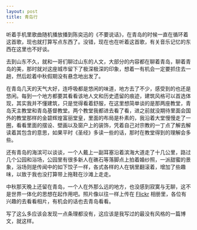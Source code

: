 ```yaml
---
layout: post
title: 青岛行
---
```


听着手机里歌曲随机播放播到陈奕迅的《不要说话》，在青岛的时候一直在循环着这首歌，现也就打算写点东西了。没错，现在也在听着这首歌，有关音乐记忆的东西在这里也不好谈。

去到山东不久，就和一哥们聊过山东的人文，大部分的内容都在聊着青岛，聊着青岛的美，那时就对这座城市留下了极深极深的印象，想着一有机会一定要抓住去一趟，然后趁着中秋假期没有悬念地出发了。

在青岛几天的天气大好，连呼吸都是悠闲的味道，地方去了不少，感受到的也还是悠闲。每到一个地方都要其看看该地人文和历史遗留的痕迹，建筑风格可以首选体现，其实我并不懂建筑，只是觉得看着舒服，在这里想简单谈的是那两座教堂，青岛天主教堂和青岛基督教堂。两个教堂我都进去看了看，进之前就没期待里面会国外的教堂那样的金碧辉煌富丽堂皇，里面的布局是朴素的，我沿着大堂慢慢走了一圈，看看里面的摆设、壁画以及窗户上的装饰，凭着自己对宗教的一丁点了解去解读着其包含的意思，如果平时《圣经》多读一些的话，那时在教堂得到的理解会多些。

还有青岛的海滨可以谈谈，一个人戴上一副耳塞沿着滨海大道走了十几公里，路过几个公园和浴场，公园里有很多新人在礁石等落脚点上拍着婚纱照，一派甜蜜的景象，浴场则是传闻中的如下饺子一样，各式各样的人在锅里翻滚着，增加了些趣味，以致于我也没打算带上拖鞋在沙滩上走走。

中秋那天晚上还留在青岛，一个人在外那么远的地方，也没感到寂寞与无聊，这不是世界一体化的思想在起作用吧。照片像以往一样上传在 <a href="http://www.flickr.com/lattespirit/sets">Flickr</a> 相册里，各位有兴趣的去看看相片，有机会的话也去青岛看看。

写了这么多应该会发现一点条理都没有，这应该是我写过的最没有风格的一篇博文，就这样。